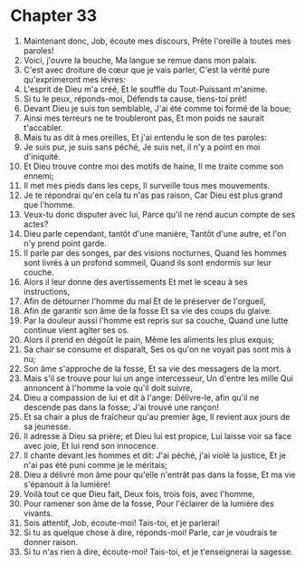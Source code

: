 # Chapter 33

1. Maintenant donc, Job, écoute mes discours, Prête l'oreille à toutes mes paroles!
2. Voici, j'ouvre la bouche, Ma langue se remue dans mon palais.
3. C'est avec droiture de cœur que je vais parler, C'est la vérité pure qu'exprimeront mes lèvres:
4. L'esprit de Dieu m'a créé, Et le souffle du Tout-Puissant m'anime.
5. Si tu le peux, réponds-moi, Défends ta cause, tiens-toi prêt!
6. Devant Dieu je suis ton semblable, J'ai été comme toi formé de la boue;
7. Ainsi mes terreurs ne te troubleront pas, Et mon poids ne saurait t'accabler.
8. Mais tu as dit à mes oreilles, Et j'ai entendu le son de tes paroles:
9. Je suis pur, je suis sans péché, Je suis net, il n'y a point en moi d'iniquité.
10. Et Dieu trouve contre moi des motifs de haine, Il me traite comme son ennemi;
11. Il met mes pieds dans les ceps, Il surveille tous mes mouvements.
12. Je te répondrai qu'en cela tu n'as pas raison, Car Dieu est plus grand que l'homme.
13. Veux-tu donc disputer avec lui, Parce qu'il ne rend aucun compte de ses actes?
14. Dieu parle cependant, tantôt d'une manière, Tantôt d'une autre, et l'on n'y prend point garde.
15. Il parle par des songes, par des visions nocturnes, Quand les hommes sont livrés à un profond sommeil, Quand ils sont endormis sur leur couche.
16. Alors il leur donne des avertissements Et met le sceau à ses instructions,
17. Afin de détourner l'homme du mal Et de le préserver de l'orgueil,
18. Afin de garantir son âme de la fosse Et sa vie des coups du glaive.
19. Par la douleur aussi l'homme est repris sur sa couche, Quand une lutte continue vient agiter ses os.
20. Alors il prend en dégoût le pain, Même les aliments les plus exquis;
21. Sa chair se consume et disparaît, Ses os qu'on ne voyait pas sont mis à nu;
22. Son âme s'approche de la fosse, Et sa vie des messagers de la mort.
23. Mais s'il se trouve pour lui un ange intercesseur, Un d'entre les mille Qui annoncent à l'homme la voie qu'il doit suivre,
24. Dieu a compassion de lui et dit à l'ange: Délivre-le, afin qu'il ne descende pas dans la fosse; J'ai trouvé une rançon!
25. Et sa chair a plus de fraîcheur qu'au premier âge, Il revient aux jours de sa jeunesse.
26. Il adresse à Dieu sa prière; et Dieu lui est propice, Lui laisse voir sa face avec joie, Et lui rend son innocence.
27. Il chante devant les hommes et dit: J'ai péché, j'ai violé la justice, Et je n'ai pas été puni comme je le méritais;
28. Dieu a délivré mon âme pour qu'elle n'entrât pas dans la fosse, Et ma vie s'épanouit à la lumière!
29. Voilà tout ce que Dieu fait, Deux fois, trois fois, avec l'homme,
30. Pour ramener son âme de la fosse, Pour l'éclairer de la lumière des vivants.
31. Sois attentif, Job, écoute-moi! Tais-toi, et je parlerai!
32. Si tu as quelque chose à dire, réponds-moi! Parle, car je voudrais te donner raison.
33. Si tu n'as rien à dire, écoute-moi! Tais-toi, et je t'enseignerai la sagesse.

